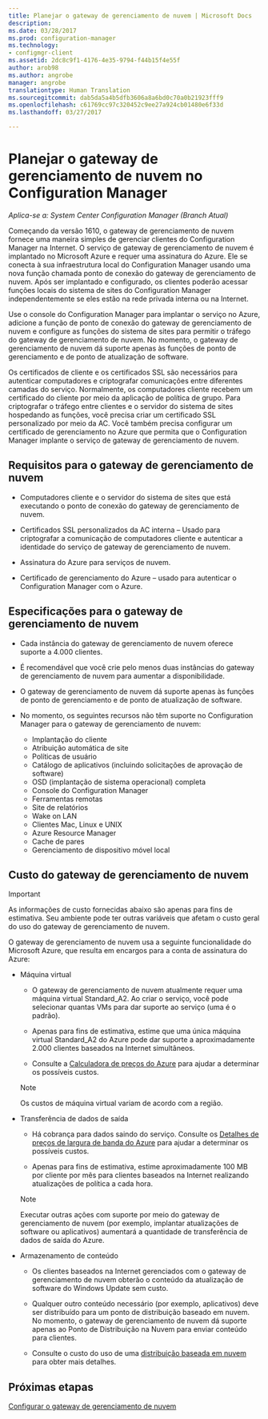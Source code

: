 ```yaml
---
title: Planejar o gateway de gerenciamento de nuvem | Microsoft Docs
description: 
ms.date: 03/28/2017
ms.prod: configuration-manager
ms.technology:
- configmgr-client
ms.assetid: 2dc8c9f1-4176-4e35-9794-f44b15f4e55f
author: arob98
ms.author: angrobe
manager: angrobe
translationtype: Human Translation
ms.sourcegitcommit: dab5da5a4b5dfb3606a8a6bd0c70a0b21923fff9
ms.openlocfilehash: c61769cc97c320452c9ee27a924cb01480e6f33d
ms.lasthandoff: 03/27/2017

---
```


# <a name="plan-for-cloud-management-gateway-in-configuration-manager"></a>Planejar o gateway de gerenciamento de nuvem no Configuration Manager

*Aplica-se a: System Center Configuration Manager (Branch Atual)*

Começando da versão 1610, o gateway de gerenciamento de nuvem fornece uma maneira simples de gerenciar clientes do Configuration Manager na Internet. O serviço de gateway de gerenciamento de nuvem é implantado no Microsoft Azure e requer uma assinatura do Azure. Ele se conecta à sua infraestrutura local do Configuration Manager usando uma nova função chamada ponto de conexão do gateway de gerenciamento de nuvem. Após ser implantado e configurado, os clientes poderão acessar funções locais do sistema de sites do Configuration Manager independentemente se eles estão na rede privada interna ou na Internet.

Use o console do Configuration Manager para implantar o serviço no Azure, adicione a função de ponto de conexão do gateway de gerenciamento de nuvem e configure as funções do sistema de sites para permitir o tráfego do gateway de gerenciamento de nuvem. No momento, o gateway de gerenciamento de nuvem dá suporte apenas às funções de ponto de gerenciamento e de ponto de atualização de software.

Os certificados de cliente e os certificados SSL são necessários para autenticar computadores e criptografar comunicações entre diferentes camadas do serviço. Normalmente, os computadores cliente recebem um certificado do cliente por meio da aplicação de política de grupo. Para criptografar o tráfego entre clientes e o servidor do sistema de sites hospedando as funções, você precisa criar um certificado SSL personalizado por meio da AC. Você também precisa configurar um certificado de gerenciamento no Azure que permita que o Configuration Manager implante o serviço de gateway de gerenciamento de nuvem.

## <a name="requirements-for-cloud-management-gateway"></a>Requisitos para o gateway de gerenciamento de nuvem

-   Computadores cliente e o servidor do sistema de sites que está executando o ponto de conexão do gateway de gerenciamento de nuvem.

-   Certificados SSL personalizados da AC interna – Usado para criptografar a comunicação de computadores cliente e autenticar a identidade do serviço de gateway de gerenciamento de nuvem.

-   Assinatura do Azure para serviços de nuvem.

-   Certificado de gerenciamento do Azure – usado para autenticar o Configuration Manager com o Azure.

## <a name="specifications-for-cloud-management-gateway"></a>Especificações para o gateway de gerenciamento de nuvem

- Cada instância do gateway de gerenciamento de nuvem oferece suporte a 4.000 clientes.
- É recomendável que você crie pelo menos duas instâncias do gateway de gerenciamento de nuvem para aumentar a disponibilidade.
- O gateway de gerenciamento de nuvem dá suporte apenas às funções de ponto de gerenciamento e de ponto de atualização de software.
-   No momento, os seguintes recursos não têm suporte no Configuration Manager para o gateway de gerenciamento de nuvem:

    -   Implantação do cliente
    -   Atribuição automática de site
    -   Políticas de usuário
    -   Catálogo de aplicativos (incluindo solicitações de aprovação de software)
    -   OSD (implantação de sistema operacional) completa
    -   Console do Configuration Manager
    -   Ferramentas remotas
    -   Site de relatórios
    -   Wake on LAN
    -   Clientes Mac, Linux e UNIX
    -   Azure Resource Manager
    -   Cache de pares
    -   Gerenciamento de dispositivo móvel local

## <a name="cost-of-cloud-management-gateway"></a>Custo do gateway de gerenciamento de nuvem

>[!IMPORTANT]
>As informações de custo fornecidas abaixo são apenas para fins de estimativa. Seu ambiente pode ter outras variáveis que afetam o custo geral do uso do gateway de gerenciamento de nuvem.

O gateway de gerenciamento de nuvem usa a seguinte funcionalidade do Microsoft Azure, que resulta em encargos para a conta de assinatura do Azure:

-   Máquina virtual

    -   O gateway de gerenciamento de nuvem atualmente requer uma máquina virtual Standard\_A2. Ao criar o serviço, você pode selecionar quantas VMs para dar suporte ao serviço (uma é o padrão).

    -   Apenas para fins de estimativa, estime que uma única máquina virtual Standard\_A2 do Azure pode dar suporte a aproximadamente 2.000 clientes baseados na Internet simultâneos.

    -   Consulte a [Calculadora de preços do Azure](https://azure.microsoft.com/en-us/pricing/calculator/) para ajudar a determinar os possíveis custos.

      >[!NOTE]
      >Os custos de máquina virtual variam de acordo com a região.

-   Transferência de dados de saída

    -   Há cobrança para dados saindo do serviço. Consulte os [Detalhes de preços de largura de banda do Azure](https://azure.microsoft.com/en-us/pricing/details/bandwidth/) para ajudar a determinar os possíveis custos.

    -   Apenas para fins de estimativa, estime aproximadamente 100 MB por cliente por mês para clientes baseados na Internet realizando atualizações de política a cada hora.

    >[!NOTE]
    > Executar outras ações com suporte por meio do gateway de gerenciamento de nuvem (por exemplo, implantar atualizações de software ou aplicativos) aumentará a quantidade de transferência de dados de saída do Azure.

-   Armazenamento de conteúdo

    -   Os clientes baseados na Internet gerenciados com o gateway de gerenciamento de nuvem obterão o conteúdo da atualização de software do Windows Update sem custo.

    -   Qualquer outro conteúdo necessário (por exemplo, aplicativos) deve ser distribuído para um ponto de distribuição baseado em nuvem. No momento, o gateway de gerenciamento de nuvem dá suporte apenas ao Ponto de Distribuição na Nuvem para enviar conteúdo para clientes.

    - Consulte o custo do uso de uma [distribuição baseada em nuvem](/sccm/core/plan-design/hierarchy/use-a-cloud-based-distribution-point#cost-of-using-cloud-based-distribution) para obter mais detalhes.

## <a name="next-steps"></a>Próximas etapas

[Configurar o gateway de gerenciamento de nuvem](setup-cloud-management-gateway.md)

